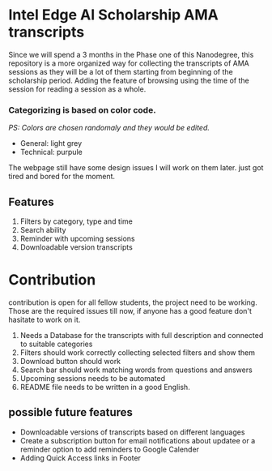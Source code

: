 # Intel Edge AI Scholarship AMA transcripts

Since we will spend a 3 months in the Phase one of this Nanodegree, this repository is a more organized way for collecting the transcripts of AMA sessions as they will be a lot of them starting from beginning of the scholarship period. Adding the feature of browsing using the time of the session for reading a session as a whole.

### **Categorizing is based on color code.**
*PS: Colors are chosen randomaly and they would be edited.*
* General: light grey
* Technical: purpule

The webpage still have some design issues I will work on them later. just got tired and bored for the moment.
## Features
1. Filters by category, type and time
2. Search ability
3. Reminder with upcoming sessions
4. Downloadable version transcripts


# Contribution
contribution is open for all fellow students, the project need to be working. Those are the required issues till now, if anyone has a good feature don't hasitate to work on it.
1. Needs a Database for the transcripts with full description and connected to suitable categories
2. Filters should work correctly collecting selected filters and show them
3. Download button should work
4. Search bar should work matching words from questions and answers
5. Upcoming sessions needs to be automated
6. README file needs to be written in a good English.

## possible future features
* Downloadable versions of transcripts based on different languages
* Create a subscription button for email notifications about updatee or a reminder option to add reminders to Google Calender
* Adding Quick Access links in Footer
